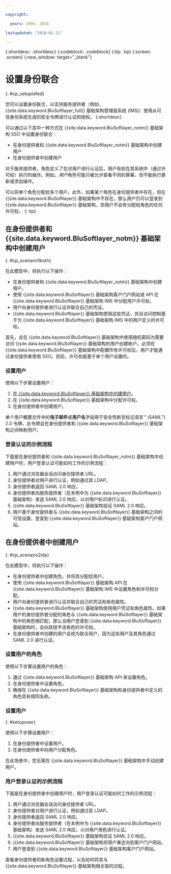 ```yaml
---

copyright:

  years: 1994, 2018

lastupdated: "2018-01-11"

---
```


{:shortdesc: .shortdesc}
{:codeblock: .codeblock}
{:tip: .tip}
{:screen: .screen}
{:new_window: target="_blank"}

# 设置身份联合
{: #cp_setupidfed}

您可以设置身份联合，以支持服务提供者（例如，{{site.data.keyword.BluSoftlayer_full}} 基础架构管理层系统 (IMS)）使用从可信身份系统生成的安全令牌进行认证和授权。
{:shortdesc}

可以通过以下其中一种方式在 {{site.data.keyword.BluSoftlayer_notm}} 基础架构 SSO 中设置身份联合：
* 在身份提供者和 {{site.data.keyword.BluSoftlayer_notm}} 基础架构中创建用户
* 在身份提供者中创建用户

对于服务提供者，角色定义了在对用户进行认证后，用户有权在其系统中（通过许可权）执行的操作。例如，*用户*角色可能只被允许查看不同的屏幕，但不能执行更新或添加操作。

可以将单个角色分配给多个用户。此外，如果某个角色在身份提供者中存在，但在 {{site.data.keyword.BluSoftlayer}} 基础架构中不存在，那么用户仍可以登录到 {{site.data.keyword.BluSoftlayer}} 基础架构，但用户不会有分配给角色的任何许可权。
{: tip}


## 在身份提供者和 {{site.data.keyword.BluSoftlayer_notm}} 基础架构中创建用户
{: #cp_scenario1both}

在此模型中，将执行以下操作：
* 在身份提供者和 {{site.data.keyword.BluSoftlayer_notm}} 基础架构中创建用户。
* 使用 {{site.data.keyword.BluSoftlayer}} 基础架构客户门户网站或 API 在 {{site.data.keyword.BluSoftlayer}} 基础架构 IMS 中分配用户许可权。
* 用户向身份提供者进行认证并联合自己的凭证。
* {{site.data.keyword.BluSoftlayer}} 基础架构使用这些凭证，并且访问控制基于为 {{site.data.keyword.BluSoftlayer}} 基础架构 IMS 中的用户定义的许可权。

首先，会在 {{site.data.keyword.BluSoftlayer}} 基础架构中使用随机密码为需要访问 {{site.data.keyword.BluSoftlayer}} 基础架构的用户创建帐户。必须在 {{site.data.keyword.BluSoftlayer}} 基础架构中配置所有许可权后，用户才能通过身份提供者使用 SSO。目前，许可权是基于单个用户设置的。

### 设置用户
使用以下步骤设置用户：

1. [在 {{site.data.keyword.BluSoftlayer}} 基础架构中创建用户](/docs/customer-portal/cpmanacctadduser.html#customerportal_addusertocpacct)。
2. 在 {{site.data.keyword.BluSoftlayer}} 基础架构中分配许可权。
3. 在身份提供者中创建用户。

单个用户概要文件中的**电子邮件**或**用户名**字段用于安全性断言标记语言&trade; (SAML&trade;) 2.0 令牌，此令牌会在身份提供者和 {{site.data.keyword.BluSoftlayer}} 基础架构之间映射用户。

### 登录认证的示例流程
下面是在身份提供者和 {{site.data.keyword.BluSoftlayer_notm}} 基础架构中创建用户时，用户登录认证可能如何工作的示例流程：
1. 用户通过浏览器会话访问身份提供者 URL。
2. 身份提供者对用户进行认证，例如通过其 LDAP。
3. 身份提供者返回 SAML 2.0 响应。
4. 身份提供者向服务提供者（在本例中为 {{site.data.keyword.BluSoftlayer}} 基础架构）发送 SAML 2.0 响应，以对用户标识进行认证。
5. {{site.data.keyword.BluSoftlayer}} 基础架构验证 SAML 2.0 响应。
6. 用户基于身份提供者与 {{site.data.keyword.BluSoftlayer}} 基础架构之间的可信设置，登录到 {{site.data.keyword.BluSoftlayer}} 基础架构客户门户网站。


## 在身份提供者中创建用户
{: #cp_scenario2idp}

在此模型中，将执行以下操作：
* 在身份提供者中创建角色，并将其分配给用户。
* 使用 {{site.data.keyword.BluSoftlayer}} 基础架构 API 在 {{site.data.keyword.BluSoftlayer}} 基础架构 IMS 中设置角色和许可权分配。
* 用户向身份提供者进行认证并联合自己的凭证和角色属性。
* {{site.data.keyword.BluSoftlayer}} 基础架构使用用户凭证和角色属性。如果用户的身份提供者分配的角色与 {{site.data.keyword.BluSoftlayer}} 基础架构中的角色相匹配，那么当用户登录到 {{site.data.keyword.BluSoftlayer}} 基础架构时，会向其授予该角色的许可权。
* 在身份提供者中创建的用户会视为联合用户，因为这些用户及其角色通过 SAML 2.0 进行认证。

### 设置用户的角色
使用以下步骤设置用户的角色：

1. 通过 {{site.data.keyword.BluSoftlayer}} 基础架构 API 来设置角色。
2. 在身份提供者中设置角色。
3. 确保在 {{site.data.keyword.BluSoftlayer}} 基础架构和身份提供者中定义的角色具有相同名称。

### 设置用户
{: #setupuser}

使用以下步骤设置用户：

1. 在身份提供者中设置用户。
2. 在身份提供者中向用户分配角色。

在此场景中，您无需在 {{site.data.keyword.BluSoftlayer}} 基础架构中手动创建用户。

### 用户登录认证的示例流程
下面是在身份提供者中创建用户时，用户登录认证可能如何工作的示例流程：
1. 用户通过浏览器会话访问身份提供者 URL。
2. 身份提供者对用户进行认证，例如通过其 LDAP。
3. 身份提供者返回 SAML 2.0 响应。
4. 身份提供者向服务提供者（在本例中为 {{site.data.keyword.BluSoftlayer}} 基础架构）发送 SAML 2.0 响应，以对用户用色进行认证。
5. {{site.data.keyword.BluSoftlayer}} 基础架构验证 SAML 2.0 响应。
6. {{site.data.keyword.BluSoftlayer}} 基础架构将用户重定向到客户门户网站。
7. 用户登录到 {{site.data.keyword.BluSoftlayer}} 基础架构客户门户网站。

查看身份提供者的新角色设置过程，以及如何将其与 {{site.data.keyword.BluSoftlayer}} 基础架构相关联的过程。
